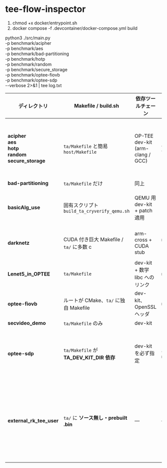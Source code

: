 # tee-flow-inspector

1. chmod +x docker/entrypoint.sh
2. docker compose -f .devcontainer/docker-compose.yml build

python3 ./src/main.py \
  -p benchmark/acipher \
  -p benchmark/aes \
  -p benchmark/bad-partitioning \
  -p benchmark/hotp \
  -p benchmark/random \
  -p benchmark/secure_storage \
  -p benchmark/optee-fiovb \
  -p benchmark/optee-sdp \
  --verbose 2>&1 | tee log.txt


| ディレクトリ                                                                  | Makefile / build.sh                      | 依存ツールチェーン                        | 典型的に必要なもの                                   | ひとこと判定                       |
| ----------------------------------------------------------------------- | ---------------------------------------- | -------------------------------- | ------------------------------------------- | ---------------------------- |
| **acipher**<br>**aes**<br>**hotp**<br>**random**<br>**secure\_storage** | `ta/Makefile` と簡易 `host/Makefile`        | OP-TEE dev-kit (arm-clang / GCC) | `export TA_DEV_KIT_DIR=<…/export-ta_arm32>` | **◯** 開発環境があれば素直に通る          |
| **bad-partitioning**                                                    | `ta/Makefile` だけ                         | 同上                               | 同上                                          | **◯**                        |
| **basicAlg\_use**                                                       | 固有スクリプト `build_ta_cryverify_qemu.sh`     | QEMU 用 dev-kit + patch適用         | `bash ./build_ta_cryverify_qemu.sh`         | **△** スクリプトが前提               |
| **darknetz**                                                            | CUDA 付き巨大 Makefile / `ta/` に多数 c         | arm-cross + CUDA stub            | `make -C ta`：ヘッダ欠如を手当てすれば可                  | **△** 環境依存が強い                |
| **Lenet5\_in\_OPTEE**                                                   | `ta/Makefile`                            | dev-kit + 数学 libc へのリンク          | `make -C ta`                                | **◯**                        |
| **optee-fiovb**                                                         | ルートが CMake、`ta/` に独自 Makefile            | dev-kit、OpenSSL ヘッダ              | `make -C ta`                                | **◯**                        |
| **secvideo\_demo**                                                      | `ta/Makefile` のみ                         | dev-kit                          | 同上                                          | **◯**                        |
| **optee-sdp**                                                           | `ta/Makefile` が **TA\_DEV\_KIT\_DIR 依存** | dev-kit を必ず指定                    | `export TA_DEV_KIT_DIR=...` → `make -C ta`  | **△** Dev-kit が無いと空ビルド       |
| **external\_rk\_tee\_user**                                             | `ta/` に **ソース無し・prebuilt .bin**          | —                                | ―                                           | **✕** TA の再ビルド不可（署名済みバイナリのみ） |
